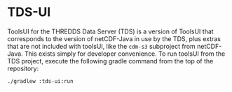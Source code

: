 # TDS-UI

ToolsUI for the THREDDS Data Server (TDS) is a version of ToolsUI that corresponds to the version of netCDF-Java in use by the TDS, plus extras that are not included with toolsUI, like the `cdm-s3` subproject from netCDF-Java.
This exists simply for developer convenience.
To run toolsUI from the TDS project, execute the following gradle command from the top of the repository:

~~~shell
./gradlew :tds-ui:run
~~~
